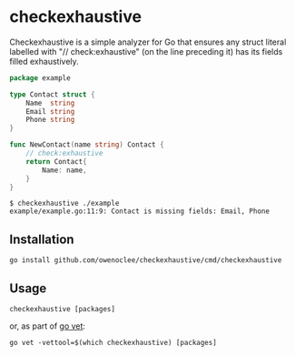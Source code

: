 # checkexhaustive

Checkexhaustive is a simple analyzer for Go that ensures any struct literal
labelled with "// check:exhaustive" (on the line preceding it) has its fields
filled exhaustively.

```go
package example

type Contact struct {
	Name  string
	Email string
	Phone string
}

func NewContact(name string) Contact {
	// check:exhaustive
	return Contact{
		Name: name,
	}
}
```

```
$ checkexhaustive ./example
example/example.go:11:9: Contact is missing fields: Email, Phone
```

## Installation

```
go install github.com/owenoclee/checkexhaustive/cmd/checkexhaustive
```

## Usage

```
checkexhaustive [packages]
```

or, as part of [go vet](https://pkg.go.dev/cmd/vet):

```
go vet -vettool=$(which checkexhaustive) [packages]
```
